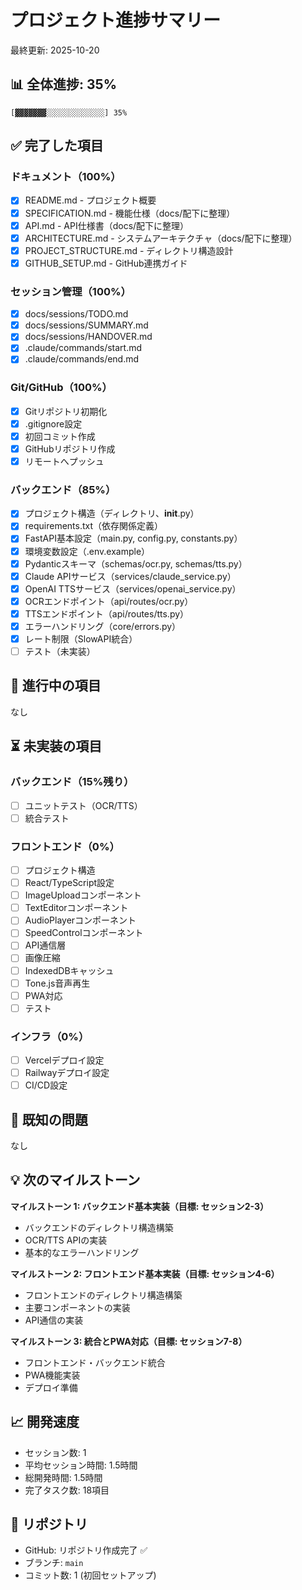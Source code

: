 # プロジェクト進捗サマリー

最終更新: 2025-10-20

## 📊 全体進捗: 35%

```
[▓▓▓▓▓▓▓░░░░░░░░░░░░░] 35%
```

## ✅ 完了した項目

### ドキュメント（100%）
- [x] README.md - プロジェクト概要
- [x] SPECIFICATION.md - 機能仕様（docs/配下に整理）
- [x] API.md - API仕様書（docs/配下に整理）
- [x] ARCHITECTURE.md - システムアーキテクチャ（docs/配下に整理）
- [x] PROJECT_STRUCTURE.md - ディレクトリ構造設計
- [x] GITHUB_SETUP.md - GitHub連携ガイド

### セッション管理（100%）
- [x] docs/sessions/TODO.md
- [x] docs/sessions/SUMMARY.md
- [x] docs/sessions/HANDOVER.md
- [x] .claude/commands/start.md
- [x] .claude/commands/end.md

### Git/GitHub（100%）
- [x] Gitリポジトリ初期化
- [x] .gitignore設定
- [x] 初回コミット作成
- [x] GitHubリポジトリ作成
- [x] リモートへプッシュ

### バックエンド（85%）
- [x] プロジェクト構造（ディレクトリ、__init__.py）
- [x] requirements.txt（依存関係定義）
- [x] FastAPI基本設定（main.py, config.py, constants.py）
- [x] 環境変数設定（.env.example）
- [x] Pydanticスキーマ（schemas/ocr.py, schemas/tts.py）
- [x] Claude APIサービス（services/claude_service.py）
- [x] OpenAI TTSサービス（services/openai_service.py）
- [x] OCRエンドポイント（api/routes/ocr.py）
- [x] TTSエンドポイント（api/routes/tts.py）
- [x] エラーハンドリング（core/errors.py）
- [x] レート制限（SlowAPI統合）
- [ ] テスト（未実装）

## 🚧 進行中の項目

なし

## ⏳ 未実装の項目

### バックエンド（15%残り）
- [ ] ユニットテスト（OCR/TTS）
- [ ] 統合テスト

### フロントエンド（0%）
- [ ] プロジェクト構造
- [ ] React/TypeScript設定
- [ ] ImageUploadコンポーネント
- [ ] TextEditorコンポーネント
- [ ] AudioPlayerコンポーネント
- [ ] SpeedControlコンポーネント
- [ ] API通信層
- [ ] 画像圧縮
- [ ] IndexedDBキャッシュ
- [ ] Tone.js音声再生
- [ ] PWA対応
- [ ] テスト

### インフラ（0%）
- [ ] Vercelデプロイ設定
- [ ] Railwayデプロイ設定
- [ ] CI/CD設定

## 🐛 既知の問題

なし

## 💡 次のマイルストーン

**マイルストーン 1: バックエンド基本実装（目標: セッション2-3）**
- バックエンドのディレクトリ構造構築
- OCR/TTS APIの実装
- 基本的なエラーハンドリング

**マイルストーン 2: フロントエンド基本実装（目標: セッション4-6）**
- フロントエンドのディレクトリ構造構築
- 主要コンポーネントの実装
- API通信の実装

**マイルストーン 3: 統合とPWA対応（目標: セッション7-8）**
- フロントエンド・バックエンド統合
- PWA機能実装
- デプロイ準備

## 📈 開発速度

- セッション数: 1
- 平均セッション時間: 1.5時間
- 総開発時間: 1.5時間
- 完了タスク数: 18項目

## 🔗 リポジトリ

- GitHub: リポジトリ作成完了 ✅
- ブランチ: `main`
- コミット数: 1 (初回セットアップ)
